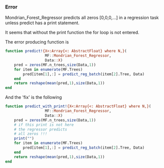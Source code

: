 ### Error

Mondrian_Forest_Regressor predicts all zeros [0,0,0,...] in a regression task unless predict has a print statement.

It seems that without the print function the for loop is not entered. 

The error producing function is

```Julia
function predict!{X<:Array{<: AbstractFloat} where N,}(
                  MF::Mondrian_Forest_Regressor,
                  Data::X)
    pred = zeros(MF.n_trees,size(Data,1))
    for item in enumerate(MF.Trees)
        pred[item[1],:] = predict_reg_batch(item[2].Tree, Data)
    end
    return reshape(mean(pred,1),size(Data,1))
end
```

And the 'fix' is the following

```Julia
function predict_with_print!{X<:Array{<: AbstractFloat} where N,}(
                  MF::Mondrian_Forest_Regressor,
                  Data::X)
    pred = zeros(MF.n_trees,size(Data,1))
    # if this print is not here
    # the regressor predicts
    # all zeros !!!
    print("")
    for item in enumerate(MF.Trees)
        pred[item[1],:] = predict_reg_batch(item[2].Tree, Data)
    end
    return reshape(mean(pred,1),size(Data,1))
end
```
